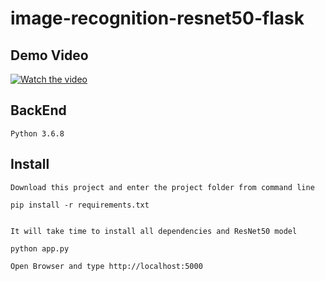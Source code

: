# image-recognition-resnet50-flask

## Demo Video

[![Watch the video](https://i.ytimg.com/vi/Raiy4SVW_YY/0.jpg)](https://github.com/hmgtech/Covid-19-Detector-with-Flask/blob/main/covid.mp4)

## BackEnd

```
Python 3.6.8
```
## Install

```
Download this project and enter the project folder from command line

```

```
pip install -r requirements.txt

```

```

It will take time to install all dependencies and ResNet50 model

```

```
python app.py

```

```
Open Browser and type http://localhost:5000

```
